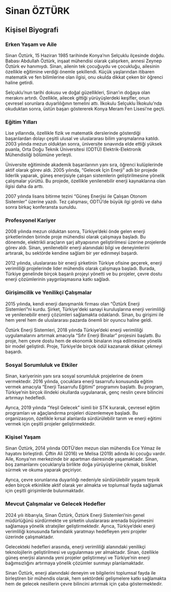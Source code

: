 # Sinan ÖZTÜRK

## Kişisel Biyografi

### Erken Yaşam ve Aile

Sinan Öztürk, 15 Haziran 1985 tarihinde Konya’nın Selçuklu ilçesinde doğdu. Babası Abdullah Öztürk, inşaat mühendisi olarak çalışırken, annesi Zeynep Öztürk ev hanımıydı. Sinan, ailenin tek çocuğuydu ve çocukluğu, ailesinin özellikle eğitimine verdiği önemle şekillendi. Küçük yaşlarından itibaren matematik ve fen bilimlerine olan ilgisi, onu okulda dikkat çeken bir öğrenci haline getirdi.

Selçuklu’nun tarihi dokusu ve doğal güzellikleri, Sinan’ın doğaya olan merakını artırdı. Özellikle, ailecek gittiği yürüyüşlerdeki keşifler, onun çevresel sorunlara duyarlılığının temelini attı. İlkokulu Selçuklu İlkokulu’nda okuduktan sonra, üstün başarı göstererek Konya Meram Fen Lisesi’ne geçti.

### Eğitim Yılları

Lise yıllarında, özellikle fizik ve matematik derslerinde gösterdiği başarılardan dolayı çeşitli ulusal ve uluslararası bilim yarışmalarına katıldı. 2003 yılında mezun olduktan sonra, üniversite sınavında elde ettiği yüksek puanla, Orta Doğu Teknik Üniversitesi (ODTÜ) Elektrik-Elektronik Mühendisliği bölümüne yerleşti.

Üniversite eğitiminde akademik başarılarının yanı sıra, öğrenci kulüplerinde aktif olarak görev aldı. 2005 yılında, “Gelecek İçin Enerji” adlı bir projede liderlik yaparak, güneş enerjisiyle çalışan sistemlerin geliştirilmesine yönelik çalışmalar yürüttü. Bu projede, özellikle yenilenebilir enerji kaynaklarına olan ilgisi daha da arttı.

2007 yılında lisans bitirme tezini “Güneş Enerjisi ile Çalışan Otonom Sistemler” üzerine yazdı. Tez çalışması, ODTÜ’de büyük ilgi gördü ve daha sonra birkaç konferansta sunuldu.

### Profesyonel Kariyer

2008 yılında mezun olduktan sonra, Türkiye’deki önde gelen enerji şirketlerinden birinde proje mühendisi olarak çalışmaya başladı. Bu dönemde, elektrikli araçların şarj altyapısının geliştirilmesi üzerine projelerde görev aldı. Sinan, yenilenebilir enerji alanındaki bilgi ve deneyimlerini artırarak, bu sektörde kendine sağlam bir yer edinmeyi başardı.

2012 yılında, uluslararası bir enerji şirketinin Türkiye ofisine geçerek, enerji verimliliği projelerinde lider mühendis olarak çalışmaya başladı. Burada, Türkiye genelinde birçok başarılı projeyi yönetti ve bu projeler, çevre dostu enerji çözümlerinin yaygınlaşmasına katkı sağladı.

### Girişimcilik ve Yenilikçi Çalışmalar

2015 yılında, kendi enerji danışmanlık firması olan “Öztürk Enerji Sistemleri”ni kurdu. Şirket, Türkiye'deki sanayi kuruluşlarına enerji verimliliği ve yenilenebilir enerji çözümleri sağlamakta odaklandı. Sinan, bu girişimi ile hem yerel hem de uluslararası pazarda önemli bir oyuncu haline geldi.

Öztürk Enerji Sistemleri, 2018 yılında Türkiye’deki enerji verimliliği uygulamalarını artırmak amacıyla “Sıfır Enerji Binalar” projesini başlattı. Bu proje, hem çevre dostu hem de ekonomik binaların inşa edilmesine yönelik bir model geliştirdi. Proje, Türkiye’de birçok ödül kazanarak dikkat çekmeyi başardı.

### Sosyal Sorumluluk ve Etkiler

Sinan, kariyerinin yanı sıra sosyal sorumluluk projelerine de önem vermektedir. 2016 yılında, çocuklara enerji tasarrufu konusunda eğitim vermek amacıyla “Enerji Tasarrufu Eğitimi” programını başlattı. Bu program, Türkiye’nin birçok ilindeki okullarda uygulanarak, genç neslin çevre bilincini artırmayı hedefledi.

Ayrıca, 2019 yılında “Yeşil Gelecek” isimli bir STK kurarak, çevresel eğitim programları ve ağaçlandırma projeleri düzenlemeye başladı. Bu organizasyon, özellikle kırsal alanlarda sürdürülebilir tarım ve enerji eğitimi vermek için çeşitli projeler geliştirmektedir.

### Kişisel Yaşam

Sinan Öztürk, 2014 yılında ODTÜ’den mezun olan mühendis Ece Yılmaz ile hayatını birleştirdi. Çiftin Ali (2016) ve Melisa (2019) adında iki çocuğu vardır. Aile, Konya’nın merkezinde bir apartman dairesinde yaşamaktadır. Sinan, boş zamanlarını çocuklarıyla birlikte doğa yürüyüşlerine çıkmak, bisiklet sürmek ve okuma yaparak geçiriyor.

Ayrıca, çevre sorunlarına duyarlılığı nedeniyle sürdürülebilir yaşamı teşvik eden birçok etkinlikte aktif olarak yer almakta ve toplumsal fayda sağlamak için çeşitli girişimlerde bulunmaktadır.

### Mevcut Çalışmalar ve Gelecek Hedefler

2024 yılı itibarıyla, Sinan Öztürk, Öztürk Enerji Sistemleri’nin genel müdürlüğünü sürdürmekte ve şirketin uluslararası arenada büyümesini sağlamaya yönelik stratejiler geliştirmektedir. Ayrıca, Türkiye’deki enerji verimliliği konusunda farkındalık yaratmayı hedefleyen yeni projeler üzerinde çalışmaktadır.

Gelecekteki hedefleri arasında, enerji verimliliği alanındaki yenilikçi teknolojilerin geliştirilmesi ve uygulanması yer almaktadır. Sinan, özellikle güneş enerjisi alanında yeni projeler geliştirmeyi ve Türkiye’nin enerji bağımsızlığını artırmaya yönelik çözümler sunmayı planlamaktadır.

Sinan Öztürk, enerji alanındaki deneyim ve bilgilerini toplumsal fayda ile birleştiren bir mühendis olarak, hem sektördeki gelişmelere katkı sağlamakta hem de gelecek nesillerin çevre bilincini artırmak için çaba göstermektedir.